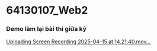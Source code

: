 # 64130107_Web2

### Demo làm lại bài thi giữa kỳ
[Uploading Screen Recording 2025-04-15 at 14.21.40.mov…](https://github.com/user-attachments/assets/c7c2a6e5-072e-448d-b36f-b6bca9e4cdab)
